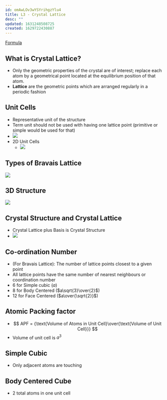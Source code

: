 ```yaml
---
id: omAwLOv3wYSYrihgzYlu4
title: L3 - Crystal Lattice
desc: ""
updated: 1631248508725
created: 1629722430887
---
```

[Formula](/assets/MSEForm.pdf)
## What is Crystal Lattice?

- Only the geometric properties of the crystal are of interest; replace each atom by a geometrical point located at the equilibrium position of that atom.
- **Lattice** are the geometric points which are arranged regularly in a periodic fashion

## Unit Cells
* Representative unit of the structure
* Term unit should not be used with having one lattice point (primitive or simple would be used for that)
* ![](/assets/images/2021-08-23-18-20-43.png)
* 2D Unit Cells
  * ![](/assets/images/2021-08-23-18-25-09.png)

## Types of Bravais Lattice
![](/assets/images/2021-08-23-18-25-44.png)

## 3D Structure
![](/assets/images/2021-08-23-18-27-04.png)

## Crystal Structure and Crystal Lattice
* Crystal Lattice plus Basis is Crystal Structure
* ![](/assets/images/2021-08-23-18-30-33.png)
  
## Co-ordination Number
* (For Bravais Lattice): The number of lattice points closest to a given point 
* All lattice points have the same number of nearest neighbours or coordination number 
* 6 for Simple cubic ($a$)
* 8 for Body Centered ($a\sqrt{3}\over{2}$)
* 12 for Face Centered ($a\over{\sqrt{2}}$)
## Atomic Packing factor 
* $$
  APF = {\text{Volume of Atoms in Unit Cell}\over{\text{Volume of Unit Cell}}}
  $$
* Volume of unit cell is $a^3$
## Simple Cubic 
* Only adjacent atoms are touching 
## Body Centered Cube
* 2 total atoms in one unit cell 

